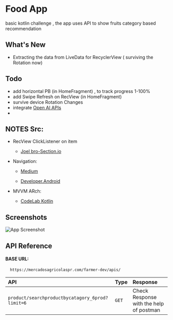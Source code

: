 
# Food App

basic kotlin challenge , the  app uses API to show fruits category based recommendation 

## What's New
- Extracting the data from LiveData for RecyclerView ( surviving the Rotation now)
 
## Todo
- add horizontal PB (in HomeFragment) , to track progress  1-100%
- add Swipe Refresh on RecView (in HomeFragment)
- survive device Rotation Changes
- integrate  [Open AI APIs](https://beta.openai.com/overview)
- 


## NOTES Src:


- RecView ClickListener on item
  - [Joel bro-Section.io](https://www.section.io/engineering-education/handling-recyclerview-clicks-the-right-way/)

- Navigation: 
    - [Medium](https://medium.com/@muhamed.riyas/navigation-component-the-complete-guide-c51c9911684)

    - [Developer.Android](https://developer.android.com/guide/navigation/navigation-getting-started)

- MVVM ARch: 
    - [CodeLab Kotlin](https://developer.android.com/codelabs/kotlin-android-training-view-model?index=..%2F..android-kotlin-fundamentals#0)





## Screenshots

![App Screenshot](https://via.placeholder.com/468x300?text=App+Screenshot+Here)


## API Reference

#### BASE URL:

```http
  https://mercadosagricolaspr.com/farmer-dev/apis/
```

| API | Type     | Response                |
| :-------- | :------- | :------------------------- |
| `product/searchproductbycatagory_6prod?limit=6` | `GET` | Check Response with the help of postman |



